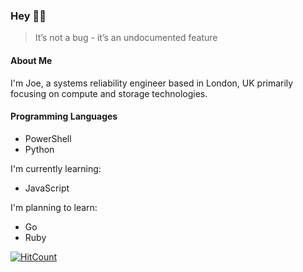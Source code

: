 ### Hey 👋🏼 
> It’s not a bug - it’s an undocumented feature

#### About Me
I'm Joe, a systems reliability engineer based in London, UK primarily focusing on compute and storage technologies.

#### Programming Languages
* PowerShell
* Python

I'm currently learning:
* JavaScript

I'm planning to learn:
* Go
* Ruby

[![HitCount](http://hits.dwyl.com/safe/safe.svg)](http://hits.dwyl.com/safe/safe)

